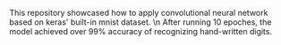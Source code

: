 This repository showcased how to apply convolutional neural network based on keras' built-in mnist dataset. \n
After running 10 epoches, the model achieved over 99% accuracy of recognizing hand-written digits.
